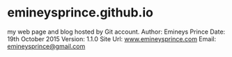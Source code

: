 # emineysprince.github.io
my web page and blog hosted by Git account.
Author: Emineys Prince
Date: 19th October 2015
Version: 1.1.0
Site Url: www.emineysprince.com
Email: emineysprince@gmail.com